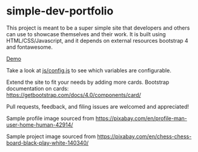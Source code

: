 # simple-dev-portfolio
This project is meant to be a super simple site that developers and others can use to showcase themselves and their work. It is built using HTML/CSS/Javascript, and it depends on external resources bootstrap 4 and fontawesome. 

[Demo](https://jmoujaes.github.io/simple-dev-portfolio/)

Take a look at [js/config.js](https://github.com/jmoujaes/simple-dev-portfolio/blob/master/js/config.js) to see which variables are configurable.

Extend the site to fit your needs by adding more cards. Bootstrap documentation on cards: https://getbootstrap.com/docs/4.0/components/card/

Pull requests, feedback, and filing issues are welcomed and appreciated!

Sample profile image sourced from https://pixabay.com/en/profile-man-user-home-human-42914/

Sample project image sourced from https://pixabay.com/en/chess-chess-board-black-play-white-140340/
